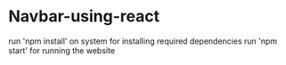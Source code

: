 ﻿# Navbar-using-react
run 'npm install' on system for installing required dependencies
run 'npm start' for running the website 
